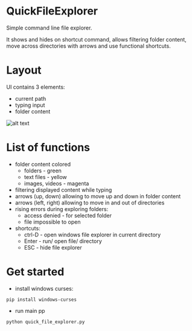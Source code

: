 # QuickFileExplorer

Simple command line file explorer. 

It shows and hides on shortcut command, allows filtering folder content, move across directories with arrows and use functional shortcuts.


# Layout

UI contains 3 elements:
 - current path
 - typing input
 - folder content
 
 ![alt text](https://i.ibb.co/kB0Lqz9/Bez-tytu-u.png)

# List of functions

 - folder content colored
   - folders - green
   - text files - yellow
   - images, videos - magenta
 - filtering displayed content while typing
 - arrows (up, down) allowing to move up and down in folder content
 - arrows (left, right) allowing to move in and out of directories
 - rising errors during exploring folders:
   - access denied - for selected folder
   - file impossible to open
 - shortcuts:
   - ctrl-D - open windows file explorer in current directory
   - Enter - run/ open file/ directory
   - ESC - hide file explorer
   
 # Get started
 

 - install windows curses:
 ```
 pip install windows-curses
 ```
 - run main pp
 ```
python quick_file_explorer.py 
 ```

   
   
